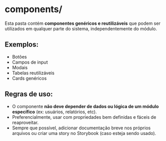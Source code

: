 # components/

Esta pasta contém **componentes genéricos e reutilizáveis** que podem ser utilizados em qualquer parte do sistema, independentemente do módulo.

## Exemplos:
- Botões
- Campos de input
- Modais
- Tabelas reutilizáveis
- Cards genéricos

## Regras de uso:
- O componente **não deve depender de dados ou lógica de um módulo específico** (ex: usuários, relatórios, etc).
- Preferencialmente, usar com propriedades bem definidas e fáceis de reaproveitar.
- Sempre que possível, adicionar documentação breve nos próprios arquivos ou criar uma story no Storybook (caso esteja sendo usado).
